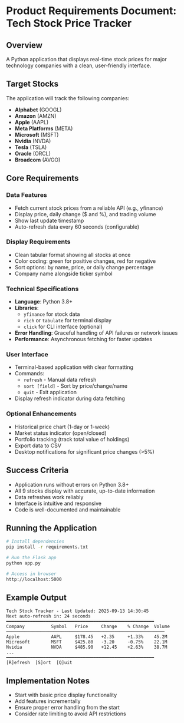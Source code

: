 # Product Requirements Document: Tech Stock Price Tracker

## Overview
A Python application that displays real-time stock prices for major technology companies with a clean, user-friendly interface.

## Target Stocks
The application will track the following companies:
- **Alphabet** (GOOGL)
- **Amazon** (AMZN)
- **Apple** (AAPL)
- **Meta Platforms** (META)
- **Microsoft** (MSFT)
- **Nvidia** (NVDA)
- **Tesla** (TSLA)
- **Oracle** (ORCL)
- **Broadcom** (AVGO)

## Core Requirements

### Data Features
- Fetch current stock prices from a reliable API (e.g., yfinance)
- Display price, daily change ($ and %), and trading volume
- Show last update timestamp
- Auto-refresh data every 60 seconds (configurable)

### Display Requirements
- Clean tabular format showing all stocks at once
- Color coding: green for positive changes, red for negative
- Sort options: by name, price, or daily change percentage
- Company name alongside ticker symbol

### Technical Specifications
- **Language**: Python 3.8+
- **Libraries**: 
  - `yfinance` for stock data
  - `rich` or `tabulate` for terminal display
  - `click` for CLI interface (optional)
- **Error Handling**: Graceful handling of API failures or network issues
- **Performance**: Asynchronous fetching for faster updates

### User Interface
- Terminal-based application with clear formatting
- Commands:
  - `refresh` - Manual data refresh
  - `sort [field]` - Sort by price/change/name
  - `quit` - Exit application
- Display refresh indicator during data fetching

### Optional Enhancements
- Historical price chart (1-day or 1-week)
- Market status indicator (open/closed)
- Portfolio tracking (track total value of holdings)
- Export data to CSV
- Desktop notifications for significant price changes (>5%)

## Success Criteria
- Application runs without errors on Python 3.8+
- All 9 stocks display with accurate, up-to-date information
- Data refreshes work reliably
- Interface is intuitive and responsive
- Code is well-documented and maintainable

## Running the Application
```bash
# Install dependencies
pip install -r requirements.txt

# Run the Flask app
python app.py

# Access in browser
http://localhost:5000
```

## Example Output
```
Tech Stock Tracker - Last Updated: 2025-09-13 14:30:45
Next auto-refresh in: 24 seconds
━━━━━━━━━━━━━━━━━━━━━━━━━━━━━━━━━━━━━━━━━━━━━━━━━━━━━━━━
Company          Symbol   Price     Change    % Change  Volume
────────────────────────────────────────────────────────────
Apple            AAPL     $178.45   +2.35     +1.33%    45.2M
Microsoft        MSFT     $425.80   -3.20     -0.75%    22.1M
Nvidia           NVDA     $485.90   +12.45    +2.63%    38.7M
...
━━━━━━━━━━━━━━━━━━━━━━━━━━━━━━━━━━━━━━━━━━━━━━━━━━━━━━━━
[R]efresh  [S]ort  [Q]uit
```

## Implementation Notes
- Start with basic price display functionality
- Add features incrementally
- Ensure proper error handling from the start
- Consider rate limiting to avoid API restrictions